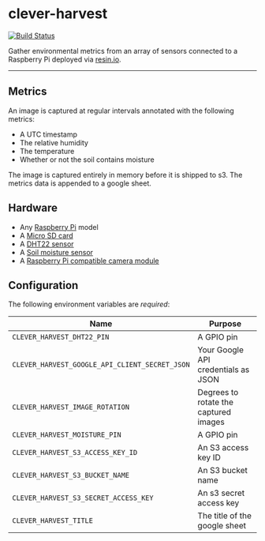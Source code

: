 clever-harvest
==============

[![Build Status](https://travis-ci.org/cburmeister/clever-harvest.svg?branch=master)](https://travis-ci.org/cburmeister/clever-harvest)

Gather environmental metrics from an array of sensors connected to a Raspberry
Pi deployed via [resin.io](https://resin.io/).

---

## Metrics

An image is captured at regular intervals annotated with the following metrics:

- A UTC timestamp
- The relative humidity
- The temperature
- Whether or not the soil contains moisture

The image is captured entirely in memory before it is shipped to s3. The
metrics data is appended to a google sheet.

## Hardware

- Any [Raspberry Pi](http://a.co/d/hdHM1Nb) model
- A [Micro SD card](http://a.co/d/7VNbSxb)
- A [DHT22 sensor](http://a.co/d/2Otsggy)
- A [Soil moisture sensor](http://a.co/d/02xTN9r)
- A [Raspberry Pi compatible camera module](http://a.co/d/9tghOgA)

## Configuration

The following environment variables are *required*:

| Name                                           | Purpose                                  |
|------------------------------------------------|------------------------------------------|
| `CLEVER_HARVEST_DHT22_PIN`                     | A GPIO pin                               |
| `CLEVER_HARVEST_GOOGLE_API_CLIENT_SECRET_JSON` | Your Google API credentials as JSON      |
| `CLEVER_HARVEST_IMAGE_ROTATION`                | Degrees to rotate the captured images    |
| `CLEVER_HARVEST_MOISTURE_PIN`                  | A GPIO pin                               |
| `CLEVER_HARVEST_S3_ACCESS_KEY_ID`              | An S3 access key ID                      |
| `CLEVER_HARVEST_S3_BUCKET_NAME`                | An S3 bucket name                        |
| `CLEVER_HARVEST_S3_SECRET_ACCESS_KEY`          | An s3 secret access key                  |
| `CLEVER_HARVEST_TITLE`                         | The title of the google sheet            |
